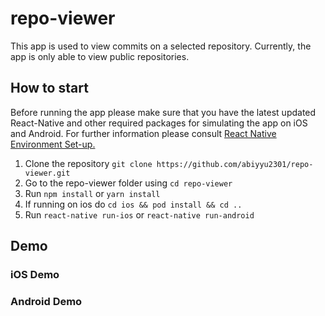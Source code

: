 # repo-viewer

This app is used to view commits on a selected repository. Currently, the app is only able to view public repositories. 

## How to start

Before running the app please make sure that you have the latest updated React-Native and other required packages for simulating the app on iOS and Android. For further information please consult [React Native Environment Set-up.](https://reactnative.dev/docs/environment-setup)

1. Clone the repository `git clone https://github.com/abiyyu2301/repo-viewer.git`
2. Go to the repo-viewer folder using `cd repo-viewer`
3. Run `npm install` or `yarn install`
4. If running on ios do `cd ios && pod install && cd ..`
5. Run `react-native run-ios` or `react-native run-android`

## Demo
### iOS Demo
[](./demo/ios-demo.gif)

### Android Demo
[](./demo/android-demo.gif)
